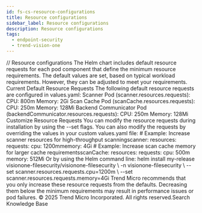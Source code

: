 ```yaml
---
id: fs-cs-resource-configurations
title: Resource configurations
sidebar_label: Resource configurations
description: Resource configurations
tags:
  - endpoint-security
  - trend-vision-one
---
```


/*<![CDATA[*/ $('#title').html($('meta[name=map-description]').attr('content')); /*]]>*/ Resource configurations The Helm chart includes default resource requests for each pod component that define the minimum resource requirements. The default values are set, based on typical workload requirements. However, they can be adjusted to meet your requirements. Current Default Resource Requests The following default resource requests are configured in values.yaml: Scanner Pod (scanner.resources.requests): CPU: 800m Memory: 2Gi Scan Cache Pod (scanCache.resources.requests): CPU: 250m Memory: 128Mi Backend Communicator Pod (backendCommunicator.resources.requests): CPU: 250m Memory: 128Mi Customize Resource Requests You can modify the resource requests during installation by using the --set flags. You can also modify the requests by overriding the values in your custom values.yaml file: # Example: Increase scanner resources for high-throughput scanningscanner: resources: requests: cpu: 1200mmemory: 4Gi # Example: Increase scan cache memory for larger cache requirementsscanCache: resources: requests: cpu: 500m memory: 512Mi Or by using the Helm command line: helm install my-release visionone-filesecurity/visionone-filesecurity \ -n visionone-filesecurity \ --set scanner.resources.requests.cpu=1200m \ --set scanner.resources.requests.memory=4Gi Trend Micro recommends that you only increase these resource requests from the defaults. Decreasing them below the minimum requirements may result in performance issues or pod failures. © 2025 Trend Micro Incorporated. All rights reserved.Search Knowledge Base